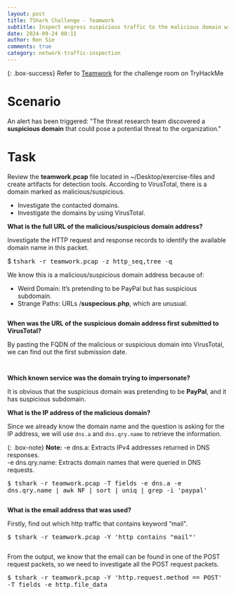 ```yaml
---
layout: post
title: TShark Challenge - Teamwork
subtitle: Inspect engress suspicious traffic to the malicious domain with TShark
date: 2024-09-24 00:11
author: Ren Sie
comments: true
category: network-traffic-inspection
---
```


{: .box-success}
 Refer to [Teamwork](https://tryhackme.com/r/room/tsharkchallengesone) for the challenge room on TryHackMe

<!-- wp:heading {"level":1,"fontSize":"large"} -->
<h1 class="wp-block-heading has-large-font-size">Scenario</h1>
<!-- /wp:heading -->

<!-- wp:paragraph {"align":"justify","fontSize":"small"} -->
<p class="has-text-align-justify has-small-font-size">An alert has been triggered: "The threat research team discovered a <strong>suspicious domain</strong> that could pose a potential threat to the organization."</p>
<!-- /wp:paragraph -->

<!-- wp:heading {"level":1,"fontSize":"large"} -->
<h1 class="wp-block-heading has-large-font-size">Task</h1>
<!-- /wp:heading -->

<!-- wp:paragraph {"align":"justify","fontSize":"small"} -->
<p class="has-text-align-justify has-small-font-size">Review the <strong>teamwork.pcap</strong> file located in ~/Desktop/exercise-files and create artifacts for detection tools. According to VirusTotal, there is a domain marked as malicious/suspicious.</p>
<!-- /wp:paragraph -->

<!-- wp:list -->
<ul class="wp-block-list"><!-- wp:list-item {"fontSize":"small"} -->
<li class="has-small-font-size">Investigate the contacted domains.</li>
<!-- /wp:list-item -->

<!-- wp:list-item {"fontSize":"small"} -->
<li class="has-small-font-size">Investigate the domains by using VirusTotal.</li>
<!-- /wp:list-item --></ul>
<!-- /wp:list -->

<!-- wp:paragraph {"align":"justify","fontSize":"small"} -->
<p class="has-text-align-justify has-small-font-size"><strong>What is the full URL of the malicious/suspicious domain address?</strong></p>
<!-- /wp:paragraph -->

<!-- wp:paragraph {"fontSize":"small"} -->
<p class="has-small-font-size">Investigate the HTTP request and response records to identify the available domain name in this packet.</p>
<!-- /wp:paragraph -->

<!-- wp:paragraph {"align":"justify","backgroundColor":"tertiary","fontSize":"small"} -->
<p class="has-text-align-justify has-tertiary-background-color has-background has-small-font-size">$ <kbd>tshark -r teamwork.pcap -z http_seq,tree -q</kbd></p>
<!-- /wp:paragraph -->

<!-- wp:paragraph {"fontSize":"small"} -->
<p class="has-small-font-size">We know this is a malicious/suspicious domain address because of:</p>
<!-- /wp:paragraph -->

<!-- wp:list -->
<ul class="wp-block-list"><!-- wp:list-item {"fontSize":"small"} -->
<li class="has-small-font-size">Weird Domain: It’s pretending to be PayPal but has suspicious subdomain.</li>
<!-- /wp:list-item -->

<!-- wp:list-item {"fontSize":"small"} -->
<li class="has-small-font-size">Strange Paths: URLs /<strong>suspecious.php</strong>, which are unusual.</li>
<!-- /wp:list-item --></ul>
<!-- /wp:list -->

<!-- wp:image {"id":1595,"sizeSlug":"large","linkDestination":"media"} -->
<figure class="wp-block-image size-large"><a href="https://1earnwithren.wordpress.com/wp-content/uploads/2024/09/image-563.png"><img src="https://1earnwithren.wordpress.com/wp-content/uploads/2024/09/image-563.png?w=1024" alt="" class="wp-image-1595" /></a></figure>
<!-- /wp:image -->

<!-- wp:paragraph {"fontSize":"small"} -->
<p class="has-small-font-size"><strong>When was the URL of the suspicious domain address first submitted to VirusTotal?</strong></p>
<!-- /wp:paragraph -->

<!-- wp:paragraph {"align":"justify","fontSize":"small"} -->
<p class="has-text-align-justify has-small-font-size">By pasting the FQDN of the malicious or suspicious domain into VirusTotal, we can find out the first submission date.</p>
<!-- /wp:paragraph -->

<!-- wp:image {"id":1597,"sizeSlug":"large","linkDestination":"none"} -->
<figure class="wp-block-image size-large"><img src="https://1earnwithren.wordpress.com/wp-content/uploads/2024/09/image-564.png?w=709" alt="" class="wp-image-1597" /></figure>
<!-- /wp:image -->

<!-- wp:image {"id":1600,"sizeSlug":"large","linkDestination":"none"} -->
<figure class="wp-block-image size-large"><img src="https://1earnwithren.wordpress.com/wp-content/uploads/2024/09/image-566.png?w=709" alt="" class="wp-image-1600" /></figure>
<!-- /wp:image -->

<!-- wp:paragraph {"fontSize":"small"} -->
<p class="has-small-font-size"><strong>Which known service was the domain trying to impersonate?</strong></p>
<!-- /wp:paragraph -->

<!-- wp:paragraph {"align":"justify","fontSize":"small"} -->
<p class="has-text-align-justify has-small-font-size">It is obvious that the suspicious domain was pretending to be <strong>PayPal</strong>, and it has suspicious subdomain.</p>
<!-- /wp:paragraph -->

<!-- wp:paragraph {"fontSize":"small"} -->
<p class="has-small-font-size"><strong>What is the IP address of the malicious domain?</strong></p>
<!-- /wp:paragraph -->

<!-- wp:paragraph {"align":"justify","fontSize":"small"} -->
<p class="has-text-align-justify has-small-font-size">Since we already know the domain name and the question is asking for the IP address, we will use <code>dns.a</code> and <code>dns.qry.name</code> to retrieve the information.</p>
<!-- /wp:paragraph -->

{: .box-note}
**Note:** -e dns.a: Extracts IPv4 addresses returned in DNS responses.<br>-e dns.qry.name: Extracts domain names that were queried in DNS requests.

<!-- wp:paragraph {"align":"justify","backgroundColor":"tertiary","fontSize":"small"} -->
<p class="has-text-align-justify has-tertiary-background-color has-background has-small-font-size"><kbd>$ tshark -r teamwork.pcap -T fields -e dns.a -e dns.qry.name | awk NF | sort | uniq | grep -i 'paypal'</kbd></p>
<!-- /wp:paragraph -->

<!-- wp:image {"id":1607,"sizeSlug":"large","linkDestination":"media"} -->
<figure class="wp-block-image size-large"><a href="https://1earnwithren.wordpress.com/wp-content/uploads/2024/09/image-568.png"><img src="https://1earnwithren.wordpress.com/wp-content/uploads/2024/09/image-568.png?w=1024" alt="" class="wp-image-1607" /></a></figure>
<!-- /wp:image -->

<!-- wp:paragraph {"fontSize":"small"} -->
<p class="has-small-font-size"><strong>What is the email address that was used?</strong></p>
<!-- /wp:paragraph -->

<!-- wp:paragraph {"fontSize":"small"} -->
<p class="has-small-font-size">Firstly, find out which http traffic that contains keyword “mail".</p>
<!-- /wp:paragraph -->

<!-- wp:paragraph {"align":"justify","backgroundColor":"tertiary","fontSize":"small"} -->
<p class="has-text-align-justify has-tertiary-background-color has-background has-small-font-size"><kbd>$ tshark -r teamwork.pcap -Y 'http contains "mail"'</kbd></p>
<!-- /wp:paragraph -->

<!-- wp:image {"id":1609,"sizeSlug":"large","linkDestination":"media"} -->
<figure class="wp-block-image size-large"><a href="https://1earnwithren.wordpress.com/wp-content/uploads/2024/09/image-569.png"><img src="https://1earnwithren.wordpress.com/wp-content/uploads/2024/09/image-569.png?w=1024" alt="" class="wp-image-1609" /></a></figure>
<!-- /wp:image -->

<!-- wp:paragraph {"align":"justify","fontSize":"small"} -->
<p class="has-text-align-justify has-small-font-size">From the output, we know that the email can be found in one of the POST request packets, so we need to investigate all the POST request packets.</p>
<!-- /wp:paragraph -->

<!-- wp:paragraph {"align":"justify","backgroundColor":"tertiary","fontSize":"small"} -->
<p class="has-text-align-justify has-tertiary-background-color has-background has-small-font-size"><kbd>$ tshark -r teamwork.pcap -Y 'http.request.method == POST' -T fields -e http.file_data</kbd></p>
<!-- /wp:paragraph -->

<!-- wp:image {"id":1611,"sizeSlug":"large","linkDestination":"media"} -->
<figure class="wp-block-image size-large"><a href="https://1earnwithren.wordpress.com/wp-content/uploads/2024/09/image-570.png"><img src="https://1earnwithren.wordpress.com/wp-content/uploads/2024/09/image-570.png?w=1024" alt="" class="wp-image-1611" /></a></figure>
<!-- /wp:image -->

